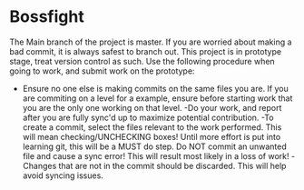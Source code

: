 # Bossfight
The Main branch of the project is master. If you are worried about making a bad commit, it is always safest to branch out.
This project is in prototype stage, treat version control as such.
Use the following procedure when going to work, and submit work on the prototype:
- Ensure no one else is making commits on the same files you are. If you are commiting on a level for a example, ensure before
starting work that you are the only one working on that level.
-Do your work, and report after you are fully sync'd up to maximize potential contribution.
-To create a commit, select the files relevant to the work performed. This will mean checking/UNCHECKING boxes! Until more 
effort is put into learning git, this will be a MUST do step. Do NOT commit an unwanted file and cause a sync error! This will
result most likely in a loss of work!
-Changes that are not in the commit should be discarded. This will help avoid syncing issues.
